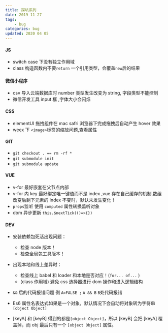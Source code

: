 ```yaml
---
title: 踩坑系列
date: 2019 11 27
tags:
    - bug
categories: bug
updated: 2020 04 05
---
```


#### JS

-   switch case 下没有独立作用域
-   class 构造函数内不要`return` 一个引用类型，会覆盖`new`后的结果

#### 微信小程序

-   csv 导入云端数据库时 number 类型发生改变为 string, 字段类型不能控制
-   微信开发工具 input 框 ,字体大小会闪烁

#### CSS

-   elementUI 拖拽组件在 mac safri 浏览器下完成拖拽后自动产生 hover 效果
-   weex 下 `<image>`标签的缩放问题,查看属性

#### GIT

-   `git checkout . == rm -rf *`
-   `git submodule init`
-   `git submodule update`

#### VUE

-   v-for 最好嵌套在父节点内部
-   v-for 内 key 最好绑定唯一键值而不是 index ,vue 存在自己缓存的机制,数组改变后剩下元素的 index 不变时，默认未发生变化！
-   `props`监听 使用 `computed` 属性转换监听对象
-   dom 异步更新 `this.$nextTick(()=>{})`

#### DEV

-   安装依赖包死活出现问题：
    -   检查 node 版本！
    -   检查全局包工具版本！
-   出现本地和线上差异时：
    -   检查线上 babel 和 loader 和本地是否对应！(`for... of...` )
    -   (class 作用域) 避免 css 选择器进行 dom 操作和进入逻辑结构
-   `&&` 后的代码报错问题 例 `A=FALSE ;` `A && B` `B`处代码报错

-   Es6 属性名表达式如果是一个对象，默认情况下会自动将对象转为字符串 `[object Object]`
-   [keyA] 和 [keyB] 得到的都是`[object Object]`，所以 [keyB] 会把 [keyA] 覆盖掉，而 obj 最后只有一个 `[object Object]` 属性。
